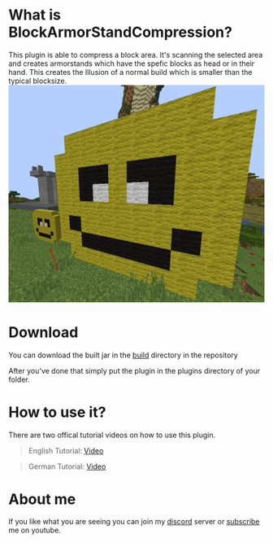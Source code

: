 # What is BlockArmorStandCompression?
This plugin is able to compress a block area. It's scanning the selected area and
creates armorstands which have the spefic blocks as head or in their hand.
This creates the Illusion of a normal build which is smaller than the typical blocksize.
![](https://github.com/Sigabiel/BlockArmorStandCompression/blob/images/1.png)

# Download
You can download the built jar in the [build](https://github.com/Sigabiel/BlockArmorStandCompression/tree/main/build) directory in the repository

After you've done that simply put the plugin in the plugins directory of your folder.

# How to use it?
There are two offical tutorial videos on how to use this plugin. 

> English Tutorial: [Video](https://www.youtube.com/channel/UC5ovkW3-0052CP88Ffzp8PQ)

> German Tutorial: [Video](https://www.youtube.com/channel/UCHMzGXWWvMKsslq2DHsBO6w)

# About me
If you like what you are seeing you can join my [discord](https://discord.gg/7h7u7fu) server or [subscribe](https://www.youtube.com/sigabiel) me on youtube.
